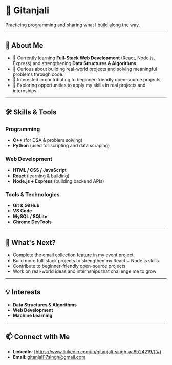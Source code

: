 # 👋 Gitanjali 

Practicing programming and sharing what I build along the way.

---

## 🧠 About Me

* 🌱 Currently learning **Full-Stack Web Development** (React, Node.js, Express) and strengthening **Data Structures & Algorithms**.
* 🧩 Curious about building real-world projects and solving meaningful problems through code.
* 🤝 Interested in contributing to beginner-friendly open-source projects.
* 🚀 Exploring opportunities to apply my skills in real projects and internships.

---

## 🛠️ Skills & Tools

### Programming

* **C++** (for DSA & problem solving)
* **Python** (used for scripting and data scraping)

### Web Development

* **HTML / CSS / JavaScript**
* **React** (learning & building)
* **Node.js + Express** (building backend APIs)

### Tools & Technologies

* **Git & GitHub**
* **VS Code**
* **MySQL / SQLite**
* **Chrome DevTools**

---

## 🎯 What's Next?

* Complete the email collection feature in my event project
* Build more full-stack projects to strengthen my React + Node.js skills
* Contribute to beginner-friendly open-source projects
* Work on real-world ideas and internships that challenge me to grow

---

## 💡 Interests

* **Data Structures & Algorithms**
* **Web Development**
* **Machine Learning**

---


## 📫 Connect with Me
- **LinkedIn**: [https://www.linkedin.com/in/gitanjali-singh-aa6b24219/](#)
- **Email**: gitanjali17singh@gmail.com


